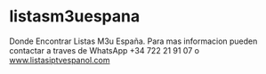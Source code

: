 # listasm3uespana
Donde Encontrar Listas M3u España. Para mas informacion pueden contactar a traves de WhatsApp +34 722 21 91 07 o www.listasiptvespanol.com
